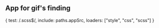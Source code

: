 ## App for gif's finding

{
  test: /\.scss$/,
  include: paths.appSrc,
  loaders: ["style", "css", "scss"]
}